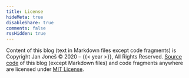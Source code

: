 ```yaml
---
title: License
hideMeta: true
disableShare: true
comments: false
rssHidden: true
---
```


Content of this blog (text in Markdown files except code fragments) is Copyright Jan Joneš &copy; 2020 &ndash; {{< year >}}, All Rights Reserved.
[Source code](https://github.com/jjonescz/blog) of this blog (except Markdown files) and code fragments anywhere are licensed under [MIT License](https://github.com/jjonescz/blog/LICENSE).
